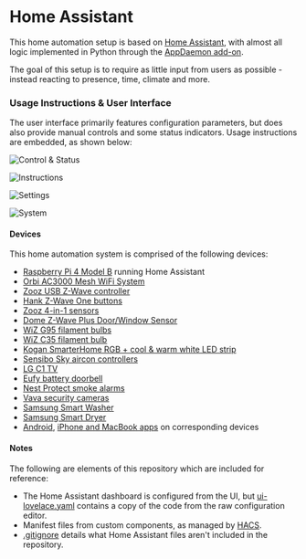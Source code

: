 # Home Assistant

This home automation setup is based on [Home Assistant](https://www.home-assistant.io), with almost all logic implemented in Python through the [AppDaemon add-on](https://github.com/hassio-addons/addon-appdaemon).

The goal of this setup is to require as little input from users as possible - instead reacting to presence, time, climate and more.


### Usage Instructions & User Interface
The user interface primarily features configuration parameters, but does also provide manual controls and some status indicators. Usage instructions are embedded, as shown below:


![Control & Status](ui/control-status.png "Control & Status")


![Instructions](ui/instructions.png "Instructions")


![Settings](ui/settings.png "Settings")


![System](ui/system.png "System")


#### Devices
This home automation system is comprised of the following devices:
- [Raspberry Pi 4 Model B](https://www.raspberrypi.org/products/raspberry-pi-4-model-b) running Home Assistant
- [Orbi AC3000 Mesh WiFi System](https://www.netgear.com/home/wifi/mesh/rbk50)
- [Zooz USB Z-Wave controller](https://www.getzooz.com/zooz-zst10-s2-stick)
- [Hank Z-Wave One buttons](https://www.simplysmart123.com/buttons/hank-z-wave-plus-one-button-scene-controller)
- [Zooz 4-in-1 sensors](https://www.getzooz.com/zooz-zse40-4-in-1-sensor)
- [Dome Z-Wave Plus Door/Window Sensor](https://smarthomedirect.com.au/product/dome-z-wave-pro-door-window-sensor)
- [WiZ G95 filament bulbs](https://www.wizconnected.com/en-au/p/filament-bulb-filament-globe-amber-50w-g95-e27/8718699786793)
- [WiZ C35 filament bulb](https://www.wizconnected.com/en-au/p/filament-bulb-filament-candle-amber-25w-c35-e14/8718699787257)
- [Kogan SmarterHome RGB + cool & warm white LED strip](https://www.kogan.com/au/buy/kogan-smarterhometm-ip68-colour-whites-smart-led-light-strip-5m-kogan)
- [Sensibo Sky aircon controllers](https://sensibo.com/products/sensibo-sky)
- [LG C1 TV](https://www.lg.com/au/tvs/lg-oled65c1ptb)
- [Eufy battery doorbell](https://myeufy.com.au/eufy-video-doorbell-battery-powered.html)
- [Nest Protect smoke alarms](https://store.google.com/au/product/nest_protect_2nd_gen)
- [Vava security cameras](https://www.kickstarter.com/projects/2130897358/vava-home-cam-wire-free-security-with-a-one-year-b)
- [Samsung Smart Washer](https://www.samsung.com/au/washers-and-dryers/washing-machines/8kg-smart-ai-front-load-washer-ww85t554daw-ww85t554daw-sa)
- [Samsung Smart Dryer](https://www.samsung.com/au/washers-and-dryers/dryers/8kg-smart-ai-heat-pump-dryer-dv80t5420aw-dv80t5420aw-sa)
- [Android](https://play.google.com/store/apps/details?id=io.homeassistant.companion.android), [iPhone and MacBook apps](https://apps.apple.com/us/app/home-assistant/id1099568401) on corresponding devices

#### Notes
The following are elements of this repository which are included for reference:
- The Home Assistant dashboard is configured from the UI, but [ui-lovelace.yaml](ui/ui-lovelace.yaml) contains a copy of the code from the raw configuration editor.
- Manifest files from custom components, as managed by [HACS](https://hacs.xyz).
- [.gitignore](.gitignore) details what Home Assistant files aren't included in the repository.